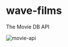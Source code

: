 # wave-films

The Movie DB API

![movie-api](https://user-images.githubusercontent.com/103538095/199393929-5e8aa2d4-609c-4b9c-9533-5593debdf624.png)
